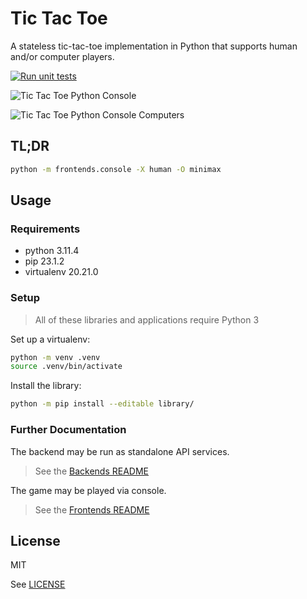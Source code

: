 # Tic Tac Toe

A stateless tic-tac-toe implementation in Python that supports human and/or computer players.

[![Run unit tests](https://github.com/srslafazan/tic-tac-toe/actions/workflows/ci.yml/badge.svg)](https://github.com/srslafazan/tic-tac-toe/actions/workflows/ci.yml)

![Tic Tac Toe Python Console](https://github.com/srslafazan/tic-tac-toe/assets/11346004/efff2fea-8706-401b-8295-9a0a8de48a78)

![Tic Tac Toe Python Console Computers](https://github.com/srslafazan/tic-tac-toe/assets/11346004/1eafeb9a-ba93-4bab-8ce2-b427c5d1a760)


## TL;DR

```bash
python -m frontends.console -X human -O minimax
```


## Usage

### Requirements

- python 3.11.4
- pip 23.1.2
- virtualenv 20.21.0

### Setup

> All of these libraries and applications require Python 3

Set up a virtualenv:

```bash
python -m venv .venv
source .venv/bin/activate
```

Install the library:

```bash
python -m pip install --editable library/
```

### Further Documentation

The backend may be run as standalone API services.

> See the [Backends README](backends/README.md)

The game may be played via console.

> See the [Frontends README](frontends/README.md)


## License

MIT

See [LICENSE](LICENSE)

